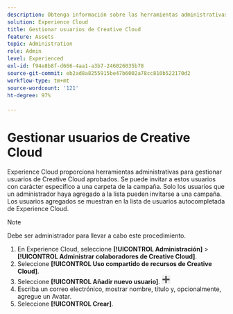 ```yaml
---
description: Obtenga información sobre las herramientas administrativas para administrar usuarios de Creative Cloud aprobados en Experience Cloud.
solution: Experience Cloud
title: Gestionar usuarios de Creative Cloud
feature: Assets
topic: Administration
role: Admin
level: Experienced
exl-id: f94e8b8f-d666-4aa1-a3b7-246026035b78
source-git-commit: eb2ad8a8255915be47b6002a78cc810b522170d2
workflow-type: tm+mt
source-wordcount: '121'
ht-degree: 97%

---
```


# Gestionar usuarios de Creative Cloud

Experience Cloud proporciona herramientas administrativas para gestionar usuarios de Creative Cloud aprobados. Se puede invitar a estos usuarios con carácter específico a una carpeta de la campaña. Solo los usuarios que un administrador haya agregado a la lista pueden invitarse a una campaña. Los usuarios agregados se muestran en la lista de usuarios autocompletada de Experience Cloud.

>[!NOTE]
>
>Debe ser administrador para llevar a cabo este procedimiento.

1. En Experience Cloud, seleccione **[!UICONTROL Administración]** > **[!UICONTROL Administrar colaboradores de Creative Cloud]**.
1. Seleccione **[!UICONTROL Uso compartido de recursos de Creative Cloud]**.
1. Seleccione **[!UICONTROL Añadir nuevo usuario]**.  ![agregar nuevo usuario](assets/mac_add_icon.png)
1. Escriba un correo electrónico, mostrar nombre, título y, opcionalmente, agregue un Avatar.
1. Seleccione **[!UICONTROL Crear]**.
